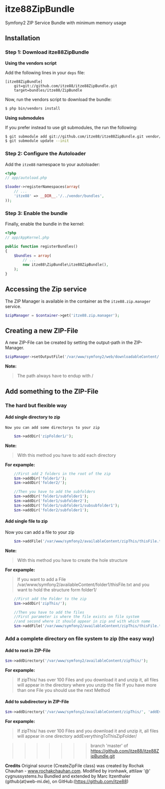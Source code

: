 itze88ZipBundle
===============

Symfony2 ZIP Service Bundle with minimum memory usage

## Installation

### Step 1: Download itze88ZipBundle

**Using the vendors script**

Add the following lines in your `deps` file:

```
[itze88ZipBundle]
    git=git://github.com/itze88/itze88ZipBundle.git
    target=bundles/itze88/ZipBundle
```

Now, run the vendors script to download the bundle:

``` bash
$ php bin/vendors install
```

**Using submodules**

If you prefer instead to use git submodules, the run the following:

``` bash
$ git submodule add git://github.com/itze88/itze88ZipBundle.git vendor/bundles/itze88/ZipBundle
$ git submodule update --init
```

### Step 2: Configure the Autoloader

Add the `itze88` namespace to your autoloader:

``` php
<?php
// app/autoload.php

$loader->registerNamespaces(array(
    // ...
    'itze88' => __DIR__.'/../vendor/bundles',
));
```

### Step 3: Enable the bundle

Finally, enable the bundle in the kernel:

``` php
<?php
// app/AppKernel.php

public function registerBundles()
{
    $bundles = array(
        // ...
        new itze88\ZipBundle\itze88ZipBundle(),
    );
}
```

## Accessing the Zip service

The ZIP Manager is available in the container as the `itze88.zip.manager` service.

``` php
$zipManager = $container->get('itze88.zip.manager');
```

## Creating a new ZIP-File

A new ZIP-File can be created by setting the output-path in the ZIP-Manager.

``` php
$zipManager->setOutputFile('/var/www/symfony2/web/downloadableContent/');
```

**Note:**

> The path always have to endup with /

## Add something to the ZIP-File

### The hard but flexible way

#### Add single directory to zip

    Now you can add some directorys to your zip

``` php
    $zm->addDir('zipFolder1/');
```

**Note:**

> With this method you have to add each directory

**For expample:**

``` php
    //First add 2 folders in the root of the zip
    $zm->addDir('folder1/');
    $zm->addDir('folder2/');

    //Then you have to add the subfolders
    $zm->addDir('folder1/subfolder1');
    $zm->addDir('folder1/subfolder2');
    $zm->addDir('folder1/subfolder1/subsubfolder1');
    $zm->addDir('folder2/subfolder1');
```

#### Add single file to zip

Now you can add a file to your zip

``` php
    $zm->addFile('/var/www/symfony2/availableContent/zipThis/thisFile.txt', 'thisFile.txt');
```

**Note:**

> With this method you have to create the hole structure

**For expample:**

> If you want to add a File /var/www/symfony2/availableContent/folder1/thisFile.txt
> and you want to hold the structure form folder1/

``` php
    //First add the Folder to the zip
    $zm->addDir('zipThis/');

    //Then you have to add the files
    //First parameter is where the file exists on file system 
    //and second where it should appear in zip and with which name
    $zm->addFile('/var/www/symfony2/availableContent/zipThis/thisFile.txt', 'zipThis/thisFile.txt');

```


### Add a complete directory on file system to zip (the easy way)

#### Add to root in ZIP-File

``` php
$zm->addDirectory('/var/www/symfony2/availableContent/zipThis/');
```

**For expample:**

> If zipThis/ has over 100 Files and you download it and unzip it, all files will appear in the directory where you unzip the file
> If you have more than one File you should use the next Method

#### Add to subdirectory in ZIP-File

``` php
$zm->addDirectory('/var/www/symfony2/availableContent/zipThis/', 'addEverythingToThisZipFolder/');
```

**For expample:**

> If zipThis/ has over 100 Files and you download it and unzip it, all files will appear in one directory addEverythingToThisZipFolder/

>>>>>>> branch 'master' of https://github.com/itze88/itze88ZipBundle.git


**Credits**
Original source (CreateZipFile class) was created by Rochak Chauhan - www.rochakchauhan.com.
Modified by ironhawk, attilaw '@' cygnussystems.hu
Bundled and extended by Marc Itzenthaler (github(at)web-mi.de), on GitHub:(https://github.com/itze88)
